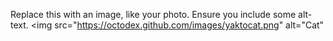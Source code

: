 Replace this with an image, like your photo. Ensure you include some alt-text.
<img src="https://octodex.github.com/images/yaktocat.png" alt="Cat"
